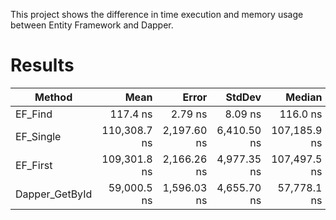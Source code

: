 This project shows the difference in time execution and memory usage between Entity Framework and Dapper.

# Results
|         Method |         Mean |       Error |      StdDev |       Median | Allocated |
|--------------- |-------------:|------------:|------------:|-------------:|----------:|
|        EF_Find |     117.4 ns |     2.79 ns |     8.09 ns |     116.0 ns |     160 B |
|      EF_Single | 110,308.7 ns | 2,197.60 ns | 6,410.50 ns | 107,185.9 ns |   10465 B |
|       EF_First | 109,301.8 ns | 2,166.26 ns | 4,977.35 ns | 107,497.5 ns |   10816 B |
| Dapper_GetById |  59,000.5 ns | 1,596.03 ns | 4,655.70 ns |  57,778.1 ns |    1920 B |

